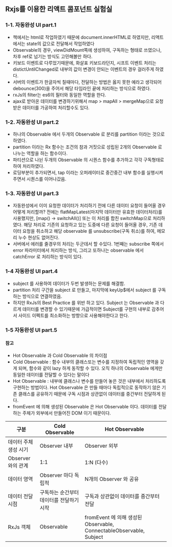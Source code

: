 ## Rxjs를 이용한 리액트 콤포넌트 실험실

### 1-1. 자동완성 UI part.1
- 책에서는 html로 작업하였기 때문에 document.innerHTML로 하였지만, 리액트에서는 state의 값으로 전달해서 작업하였다
- Observable의 경우, viewDidMount쪽에 생성하여, 구독하는 형태로 쓰였으나, 차후 ref로 넘기는 방식도 고민해볼만 하다.
- 키보드 이벤트로 다루었기때문에, 화살표 키보드라던지, 시프트 이벤트 처리는 distictUntilChanged로 내부의 값이 변경이 안되는 이벤트의 경우 걸러주게 하였다.
- 서버의 이벤트가 한글자씩 칠때마다, 전달하는 방법은 옳지 못한 예라고 생각되어 debounce(300)을 주어서 해당 타임라인 끝에 처리하는 방식으로 하였다.
- rxJs의 filter는 es6의 필터와 동일한 역할을 한다.
- ajax로 받아온 데이터를 변경하기위해서 map > mapAll > mergeMap으로 요청받은 데이터를 가공하여 처리할수도 있다.


### 1-2. 자동완성 UI part.2
- 하나의 Observable 에서 두개의 Observable 로 분리를 partition 이라는 것으로 하였다.
- partition 이라는 Rx 함수는 조건의 참과 거짓으로 성립된 2개의 Observable 로 나누는 역할을 하는 함수이다.
- 파티션으로 나뉜 두개의 Observable 의 시퀀스 함수를 추가하고 각각 구독형태로 하여 처리하였다.
- 로딩부분이 추가되면서, tap 이라는 오퍼레이터로 중간중간 내부 함수를 실행시켜주면서 시퀀스를 이어나갔음.

### 1-3. 자동완성 UI part.3
- 자동완성에서 이미 요청한 데이터가 처리하기 전에 다른 데이터 요청이 들어올 경우 어떻게 처리할까? 전에는 flatMapLatest(마지막 데이터만 유효한 데이터처리)를 사용했지만, [map() -> switchAll()] 또는 이 처리를 합친 switchMap으로 처리하였다.
해당 처리로 기존의 요청하고 있는 도중에 다른 요청이 들어올 경우, 기존 데이터 요청을 취소하고 해당 observable 를 unsubscribe(구독 취소)를 하여, 메모리 누수 현상도 없어진다.
- 서버에서 에러를 줄경우의 처리는 두군데서 할 수있다. 1번째는 subscribe 쪽에서 error 파라미터에서 처리하는 방식, 그리고 또하나는 observable 에서 catchError 로 처리하는 방식이 있다.

### 1-4 자동완성 UI part.4
- subject 를 사용하여 데이터가 두번 발생하는 문제를 해결함.
- partition 처리 구간을 subject 로 만들고, 마지막에 keyUp$에서 subject 를 구독하는 방식으로 연결하였음.
- 하지만 RxJs의 Best Practice 를 위반 하고 있다. Subject 는 Observable 과 다르게 데이터를 변경할 수 있기때문에 가급적이면 Subject를 구현의
내부로 감추어서 사이드 이펙트를 최소화하는 방향으로 사용해야한다고 한다.

### 1-5 자동완성 UI part.5



#### 참고
- Hot Observable 과 Cold Observable 의 차이점
- Cold Observable : 함수 내부의 클래스또는 변수를 지정하여 독립적인 영역을 갖게 되며, 함수와 같이 lazy 하게
동작할 수 있다. 오직 하나의 Observable 에게만 동일한 데이터를 전달할 수 있다는 말이다
- Hot Observable : 내부에 클래스나 변수를 만들어 놓은 것은 내부에서 처리하도록 구현하는 방법이다. Hot Observable 은
만들 때마다 독립적으로 동작하기 않은 기존 클래스를 공유하기 때문에 구독 시점과 상관없이 데이터를 중간부터 전달하게 된다.
- fromEvent 에 의해 생성된 Observable 은 Hot Observable 이다. 데이터를 전달하는 주체가 외부에서 만들어진 DOM 이기 때문이다.

|구분               | Cold Observable  | Hot Observable |
|----------------- | ------------- | -------------            |
| 데이터 주체 생성 시기 | Observer 내부 | Observer 외부              |
| Observer 와의 관계 | 1:1          | 1:N (다수)                  |
| 데이터 영역         | Observer 마다 독립적              | N개의 Observer 와 공유 |
| 데이터 전달 시점     | 구독하는 순간부터 데이터를 전달하기 시작    | 구독과 상관없이 데이터를 중간부터 전달 |
| RxJs 객체         | Observable |  fromEvent 에 의해 생성된 Observable, ConnectableObservable, Subject | 